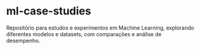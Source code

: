# ml-case-studies
Repositório para estudos e experimentos em Machine Learning, explorando diferentes modelos e datasets, com comparações e análise de desempenho.

